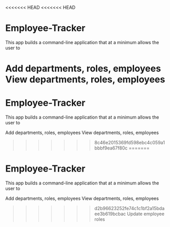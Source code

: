 <<<<<<< HEAD
<<<<<<< HEAD
# Employee-Tracker
This app builds a command-line application that at a minimum allows the user to

Add departments, roles, employees
View departments, roles, employees
=======
# Employee-Tracker
This app builds a command-line application that at a minimum allows the user to

Add departments, roles, employees
View departments, roles, employees
>>>>>>> 8c46e2015369fd598ebc4c059a1bbbf9ea67f80c
=======
# Employee-Tracker
This app builds a command-line application that at a minimum allows the user to

Add departments, roles, employees
View departments, roles, employees
>>>>>>> d2b96623252fe74c1c1bf2a15bdaee3b619bcbac
Update employee roles